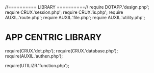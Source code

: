 //========== LIBRARY ==========//
require DOTAPP.'design.php';
require CRUX.'session.php';
require CRUX.'is.php';
require AUXIL.'route.php';
require AUXIL.'file.php';
require AUXIL.'utility.php';

# APP CENTRIC LIBRARY
require(CRUX.'dot.php');
require(CRUX.'database.php');
require(AUXIL.'authen.php');

require(UTILIZR.'function.php');